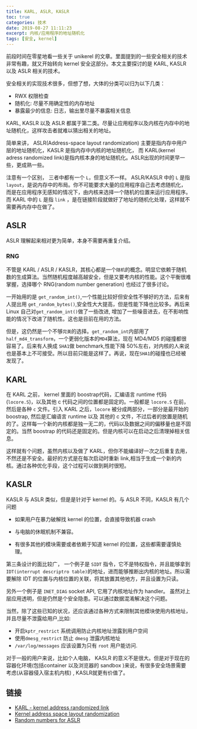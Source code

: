 ```yaml
---
title: KARL, ASLR, KASLR
toc: true
categories: 技术
date: 2019-08-27 11:11:23
excerpt: 内核/应用程序的地址随机化
tags: [安全, kernel]
---
```


<!-- toc -->



前段时间在零星地看一些关于 unikerel 的文章。里面提到的一些安全相关的技术非常有趣，就又开始转向 kernel 安全这部分。本文主要探讨的是 KARL,  KASLR 以及 ASLR 相关的技术。

安全相关的实现技术很多，但想了想，大体的分类可以归为以下几类：

* RWX 权限检查
* 随机化: 尽量不用确定性的内存地址
* 暴露最少的信息: 日志，输出里尽量不暴露相关信息

KARL, KASLR 以及 ASLR 都属于第二类。尽量让应用程序以及内核在内存中的地址随机化，这样攻击者就难以猜出相关的地址。

简单来讲， ASLR(Address-space layout randomization) 主要是指内存中用户层的地址随机化，KASLR 是指内存中内核的地址随机化， 而 KARL(kernel adress randomized link)是指内核本身的地址随机化。ASLR出现的时间更早一些，更成熟一些。



注意有一个区别， 三者中都有一个 `L`，但意义不一样。 ASLR/KASLR 中的 `L` 是指 `layout`，是说内存中的布局。你不可能要求大量的应用程序自己去考虑随机化，而是在应用程序无感知的情况下，由内核来选择一个随机的位置来运行应用程序。而 KARL 中的 `L` 是指 `link` ，是在链接阶段就做好了地址的随机化处理，这样就不需要再内存中在做了。



## ASLR

ASLR 理解起来相对更为简单，本身不需要再重复介绍。



### RNG

不管是 KARL / ASLR / KASLR，其核心都是一个`随机`的概念。明显它依赖于随机数的生成算法。当然随机程度越高越安全，但是又要考内核的性能。这个平衡很难掌握，选择哪个 RNG(random number generation) 也经过了很多讨论。

一开始用的是 `get_random_int()`,一个性能比较好但安全性不够好的方法，后来有人提出用 `get_random_bytes()`,安全性大大提高，但是性能下降也比较多。再后来 Linux 自己对`get_random_int()`做了一些改进, 增加了一些噪音进去，在不影响性能的情况下改进了随机性。这也是目前在用的方法。



但是，这仍然是一个不够`完美`的选择。`get_random_int`内部用了`half_md4_transform`，一个更弱化版本的`MD4`算法，现在 MD4/MD5 的碰撞都很容易了。后来有人换成 `SHA1`做 benchmark,性能下降 50%左右，对内核的人来说也是基本上不可接受。所以目前只能是这样了。再说，现在`SHA1`的碰撞也已经被发现了。



## KARL



在 KARL 之前， kernel 里面的 boostrap代码，汇编语言 runtime 代码(`locore.S`)，以及其他 c 代码之间的位置都是固定的。一般都是 `locore.S` 在前，然后是各种 `c` 文件。引入 KARL 之后，`locore` 被分成两部分，一部分是最开始的 boostrap, 然后是汇编语言 runtime 以及 其他的 c 文件，不过后者的放置是随机的了。这样每一个新的内核都是独一无二的，代码以及数据之间的偏移量也是不固定的。当然 boostrap 的代码还是固定的。但是内核可以在启动之后清理掉相关信息。

这样就有个问题，虽然内核以及做了 KARL，但你不能编译好一次之后重复去用，不然还是不安全。最好的方式是在每次启动时重新 link,相当于生成一个新的内核。通过各种优化手段，这个过程可以做到耗时很短。



## KASLR

KASLR 与 ASLR 类似，但是是针对于 kernel 的。与 ASLR 不同，KASLR 有几个问题

* 如果用户在暴力破解找 kernel 的位置，会直接导致机器 crash

* 与电脑的休眠机制不兼容。

* 有很多其他的模块需要或者依赖于知道 kernel 的位置，这些都需要谨慎处理。

    

第三条设计的面比较广， 一个例子是 `SIDT` 指令，它不是特权指令，并且能够拿到`IDT(interrupt descriptro table)`的地址，进而能够推断出内核的地址。所以需要解除 IDT 的位置与内核位置的关联，将其放置其他地方，并且设置为只读。

另外一个例子是 `INET_DIAG` socket API, 它用了内核地址作为 handler。 虽然对上层应用透明，但是仍然是个安全隐患。可以通过数据混淆解决这个问题。

当然，除了这些已知的状况，还应该通过各种方式来限制其他模块使用内核地址，并且尽量不泄露给用户,比如:

* 开启`kptr_restrict` 系统调用防止内核地址泄露到用户空间
* 使用`dmesg_restrict` 防止 `dmesg` 泄露内核地址
* `/var/log/messages` 应该设置为只有 `root` 用户能访问.

对于一般的用户来说，比如个人电脑， KASLR 的意义不是很大。但是对于现在的容器化环境(包括container 以及浏览器的 sandbox )来说，有很多安全场景需要考虑(从容器侵入宿主机内核) , KASLR就更有价值了。



## 链接

* [KARL - kernel address randomized link](https://marc.info/?l=openbsd-tech&m=149732026405941)
* [Kernel address space layout randomization](https://lwn.net/Articles/569635/)
* [Random numbers for ASLR](https://lwn.net/Articles/332602/)